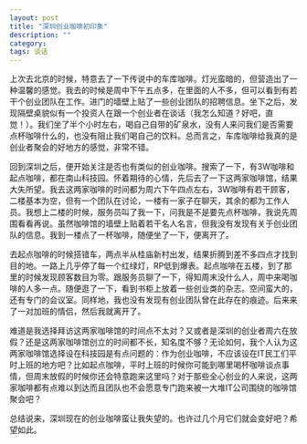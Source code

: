 ```yaml
---
layout: post
title: "深圳创业咖啡初印象"
description: ""
category: 
tags: 谈话
---
```


上次去北京的时候，特意去了一下传说中的车库咖啡。灯光蛮暗的，但营造出了一种温馨的感觉。我去的时候是周中下午五点多，在里面的人不多，但可以看到有若干个创业团队在工作。进门的墙壁上贴了一些创业团队的招聘信息。坐下之后，发现隔壁桌貌似有一个投资人在跟一个创业者在谈话（我怎么知道？好吧，直觉！）。我们坐了半个小时左右，喝自己自带的矿泉水，没有人来问我们是否需要点杯咖啡什么的，也没有阻止我们喝自己的饮料。总而言之，车库咖啡给我真的是创业者聚会的好地方的感觉，非常不错。

回到深圳之后，便开始关注是否也有类似的创业咖啡。搜索了一下，有3W咖啡和起点咖啡，都在南山科技园。怀着期待的心情，先后去了一下这两家咖啡馆，结果大失所望。我去这两家咖啡的时间都为周六下午四点左右，3W咖啡有若干顾客，二楼基本为空，但有一个团队在讨论，一楼有一家子在聊天，其余的都为工作人员。我想上二楼的时候，服务员叫了我一下，问我是不是要先点杯咖啡，我说先周围看看再说。虽然咖啡馆的墙壁上贴着若干名人名言，但我没有发现有关于创业团队的信息。我到一楼点了一杯咖啡，随便坐了一下，便离开了。

去起点咖啡的时候搭错车，两点半从桂庙新村出发，结果折腾到差不多四点才找到目的地。一路上几乎停了每一个红绿灯，RP低到爆表。起点咖啡在五楼，到了那里的时候发现顾客数目为零。跟服务员聊了一下，得知周末没什么人，周中来喝咖啡的人多一点。随便逛了一下，看到书柜上放着一些创业类的杂志。空间蛮大的，还有专门的会议室。同样地，我也没有发现有创业团队曾在此存在的痕迹。后来来了一对加班的情侣，然后我就离开了。

难道是我选择拜访这两家咖啡馆的时间点不太对？又或者是深圳的创业者周六在放假？还是这两家咖啡馆创立的时间都不长，知名度不够？无论如何，我个人认为这两家咖啡馆选择设在科技园是有点问题的：作为创业咖啡，不应该设在IT民工们平时上班的地方吧？比如起点咖啡，平时上班的时候你可能到哪里喝杯咖啡谈点事情，但周末放假的时候你还会特意跑来这里吗？对于那些全心创业的人来说，这两家咖啡都有点难以到达而且团队也不会愿意专门跑来被一大堆IT公司围绕的咖啡馆聚会吧？

总结说来，深圳现在的创业咖啡蛮让我失望的。也许过几个月它们就会变好吧？希望如此。
